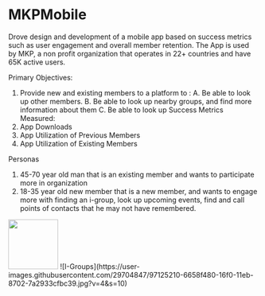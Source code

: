 # MKPMobile
Drove design and development of a mobile app based on success metrics such as user engagement and overall member retention. 
The App is used by MKP, a non profit organization that operates in 22+ countries and have 65K active users. 


Primary Objectives:
1. Provide new and existing members to a platform to : 
   A. Be able to look up other members.
   B. Be able to look up nearby groups, and find more information about them
   C. Be able to look up 
Success Metrics Measured:
1. App Downloads
2. App Utilization of Previous Members
3. App Utilization of Existing Members

Personas
1. 45-70 year old man that is an existing member and wants to participate more in organization
2. 18-35 year old new member that is a new member, and wants to engage more with finding an i-group, look up upcoming events, find and call points of contacts that he may not have remembered.

<img src="https://user-images.githubusercontent.com/29704847/97125210-6658f480-16f0-11eb-8702-7a2933cfbc39.jpg" width="100" height="100">
![I-Groups](https://user-images.githubusercontent.com/29704847/97125210-6658f480-16f0-11eb-8702-7a2933cfbc39.jpg?v=4&s=10)



